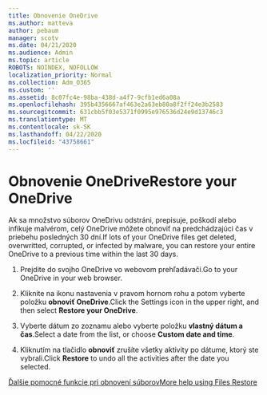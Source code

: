 ```yaml
---
title: Obnovenie OneDrive
ms.author: matteva
author: pebaum
manager: scotv
ms.date: 04/21/2020
ms.audience: Admin
ms.topic: article
ROBOTS: NOINDEX, NOFOLLOW
localization_priority: Normal
ms.collection: Adm_O365
ms.custom: ''
ms.assetid: 8c07fc4e-98ba-438d-a4f7-9cfb1ed6a08a
ms.openlocfilehash: 395b4356667af463e2a63eb80a8f2ff24e3b2583
ms.sourcegitcommit: 631cbb5f03e5371f0995e976536d24e9d13746c3
ms.translationtype: MT
ms.contentlocale: sk-SK
ms.lasthandoff: 04/22/2020
ms.locfileid: "43758661"
---
```

# <a name="restore-your-onedrive"></a><span data-ttu-id="4c4d1-102">Obnovenie OneDrive</span><span class="sxs-lookup"><span data-stu-id="4c4d1-102">Restore your OneDrive</span></span>

<span data-ttu-id="4c4d1-103">Ak sa množstvo súborov OneDrivu odstráni, prepisuje, poškodí alebo infikuje malvérom, celý OneDrive môžete obnoviť na predchádzajúci čas v priebehu posledných 30 dní.</span><span class="sxs-lookup"><span data-stu-id="4c4d1-103">If lots of your OneDrive files get deleted, overwritted, corrupted, or infected by malware, you can restore your entire OneDrive to a previous time within the last 30 days.</span></span>
  
1. <span data-ttu-id="4c4d1-104">Prejdite do svojho OneDrive vo webovom prehľadávači.</span><span class="sxs-lookup"><span data-stu-id="4c4d1-104">Go to your OneDrive in your web browser.</span></span>
    
2. <span data-ttu-id="4c4d1-105">Kliknite na ikonu nastavenia v pravom hornom rohu a potom vyberte položku **obnoviť OneDrive**.</span><span class="sxs-lookup"><span data-stu-id="4c4d1-105">Click the Settings icon in the upper right, and then select **Restore your OneDrive**.</span></span>
    
3. <span data-ttu-id="4c4d1-106">Vyberte dátum zo zoznamu alebo vyberte položku **vlastný dátum a čas**.</span><span class="sxs-lookup"><span data-stu-id="4c4d1-106">Select a date from the list, or choose **Custom date and time**.</span></span>
    
4. <span data-ttu-id="4c4d1-107">Kliknutím na tlačidlo **obnoviť** zrušíte všetky aktivity po dátume, ktorý ste vybrali.</span><span class="sxs-lookup"><span data-stu-id="4c4d1-107">Click **Restore** to undo all the activities after the date you selected.</span></span> 
    
[<span data-ttu-id="4c4d1-108">Ďalšie pomocné funkcie pri obnovení súborov</span><span class="sxs-lookup"><span data-stu-id="4c4d1-108">More help using Files Restore</span></span>](https://go.microsoft.com/fwlink/?linkid=872874)
  

